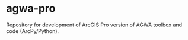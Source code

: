 # agwa-pro
Repository for development of ArcGIS Pro version of AGWA toolbox and code (ArcPy/Python).
